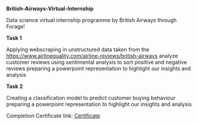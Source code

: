 **British-Airways-Virtual-Internship**

Data science virtual internship programme by British Airways through Forage!

**Task 1**

Applying webscraping in unstructured data taken from the https://www.airlinequality.com/airline-reviews/british-airways
analyze customer reviews using sentimental analysis to sort positive and negative reviews
preparing a powerpoint representation to highlight our insights and analysis

**Task 2**

Creating a classification model to predict customer buying behaviour
preparing a powerpoint representation to highlight our insights and analysis



Completion Certificate link: [Certificate](https://forage-uploads-prod.s3.amazonaws.com/completion-certificates/tMjbs76F526fF5v3G/NjynCWzGSaWXQCxSX_tMjbs76F526fF5v3G_waRDQDNrNL6nbwRFD_1737738396639_completion_certificate.pdf)
